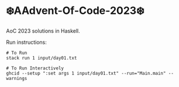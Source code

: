 # ❄️AAdvent-Of-Code-2023❄️

AoC 2023 solutions in Haskell.

Run instructions:

```
# To Run
stack run 1 input/day01.txt

# To Run Interactively
ghcid --setup ":set args 1 input/day01.txt" --run="Main.main" --warnings
```

